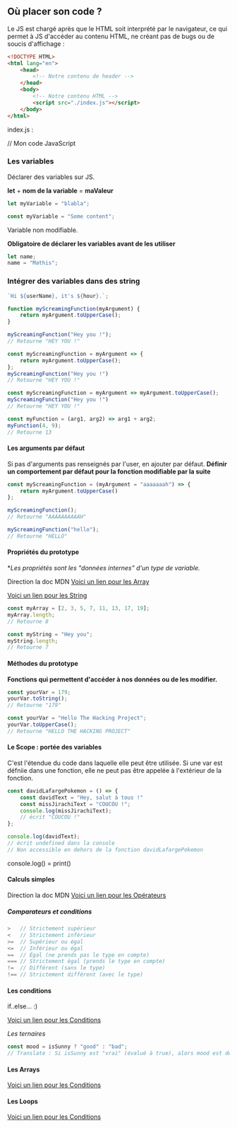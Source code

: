 ## Où placer son code ?

Le JS est chargé après que le HTML soit interprété par le navigateur, ce qui permet à JS d'accéder au contenu HTML, ne créant pas de bugs ou de soucis d'affichage :

```html
<!DOCTYPE HTML>
<html lang="en">
    <head>
        <!-- Notre contenu de header -->
    </head>
    <body>
        <!-- Notre contenu HTML -->
        <script src="./index.js"></script>
    </body>
</html>
```

index.js :

// Mon code JavaScript

### Les variables

Déclarer des variables sur JS. 

**let** + **nom de la variable** = **maValeur**

```javascript
let myVariable = "blabla";
```

```javascript 
const myVariable = "Some content";
```
Variable non modifiable.

**Obligatoire de déclarer les variables avant de les utiliser**

```javascript
let name;
name = "Mathis";
```

### Intégrer des variables dans des string

```javascript
`Hi ${userName}, it's ${hour}.`;
```

```javascript
function myScreamingFunction(myArgument) {
    return myArgument.toUpperCase();
}

myScreamingFunction("Hey you !");
// Retourne "HEY YOU !"
```

```javascript
const myScreamingFunction = myArgument => {
    return myArgument.toUpperCase();
};
myScreamingFunction("Hey you !")
// Retourne "HEY YOU !"
```

```javascript
const myScreamingFunction = myArgument => myArgument.toUpperCase();
myScreamingFunction("Hey you !")
// Retourne "HEY YOU !"
```

```javascript 
const myFunction = (arg1, arg2) => arg1 + arg2;
myFunction(4, 9);
// Retourne 13
```

#### Les arguments par défaut
Si pas d'arguments pas renseignés par l'user, en ajouter par défaut. 
**Définir un comportement par défaut pour la fonction modifiable par la suite**

```javascript
const myScreamingFunction = (myArgument = "aaaaaaah") => {
    return myArgument.toUpperCase()
};

myScreamingFunction();
// Retourne "AAAAAAAAAAH"

myScreamingFunction("hello");
// Retourne "HELLO"
```

#### Propriétés du prototype 

**Les propriétés sont les "données internes" d'un type de variable.* 

Direction la doc MDN 
[Voici un lien pour les Array](https://developer.mozilla.org/fr/docs/Web/JavaScript/Reference/Global_Objects/Array#)

[Voici un lien pour les String](https://developer.mozilla.org/fr/docs/Web/JavaScript/Reference/Global_Objects/String)


```javascript
const myArray = [2, 3, 5, 7, 11, 13, 17, 19];
myArray.length; 
// Retourne 8
```

```javascript
const myString = "Hey you";
myString.length;
// Retourne 7
```

#### Méthodes du prototype
**Fonctions qui permettent d'accéder à nos données ou de les modifier.**

```javascript
const yourVar = 179;
yourVar.toString();
// Retourne "179"
```

```javascript
const yourVar = "Hello The Hacking Project";
yourVar.toUpperCase(); 
// Retourne "HELLO THE HACKING PROJECT"
```

#### Le Scope : portée des variables
C'est l'étendue du code dans laquelle elle peut être utilisée. 
Si une var est défniie dans une fonction, elle ne peut pas être appelée à l'extérieur de la fonction. 

```javascript
const davidLafargePokemon = () => {
    const davidText = "Hey, salut à tous !"
    const missJirachiText = "COUCOU !";
    console.log(missJirachiText); 
    // écrit "COUCOU !"
};

console.log(davidText);
// écrit undefined dans la console
// Non accessible en dehors de la fonction davidLafargePokemon
```
console.log() = print()

#### Calculs simples

Direction la doc MDN
[Voici un lien pour les Opérateurs](https://developer.mozilla.org/fr/docs/Web/JavaScript/Reference/Operators)

##### Comparateurs et conditions

```javascript
>   // Strictement supérieur
<   // Strictement inférieur
>=  // Supérieur ou égal
<=  // Inférieur ou égal
==  // Égal (ne prends pas le type en compte)
=== // Strictement égal (prends le type en compte)
!=  // Différent (sans le type)
!== // Strictement différent (avec le type)
```

#### Les conditions

if..else... :)

[Voici un lien pour les Conditions](https://developer.mozilla.org/fr/docs/Web/JavaScript/Reference/Statements/if...else)


_Les ternaires_

```javascript
const mood = isSunny ? "good" : "bad";
// Translate : Si isSunny est "vrai" (évalué à true), alors mood est défini à "good", sinon à "bad". 
```

#### Les Arrays

[Voici un lien pour les Conditions](https://developer.mozilla.org/fr/docs/Web/JavaScript/Reference/Global_Objects/Array)

#### Les Loops

[Voici un lien pour les Conditions](https://jstutorial.medium.com/the-complete-guide-to-loops-cfa6522157e9)


